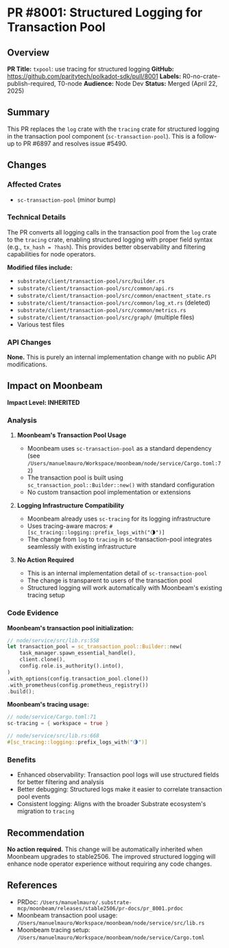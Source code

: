 # PR #8001: Structured Logging for Transaction Pool

## Overview

**PR Title:** `txpool`: use tracing for structured logging
**GitHub:** https://github.com/paritytech/polkadot-sdk/pull/8001
**Labels:** R0-no-crate-publish-required, T0-node
**Audience:** Node Dev
**Status:** Merged (April 22, 2025)

## Summary

This PR replaces the `log` crate with the `tracing` crate for structured logging in the transaction pool component (`sc-transaction-pool`). This is a follow-up to PR #6897 and resolves issue #5490.

## Changes

### Affected Crates
- `sc-transaction-pool` (minor bump)

### Technical Details
The PR converts all logging calls in the transaction pool from the `log` crate to the `tracing` crate, enabling structured logging with proper field syntax (e.g., `tx_hash = ?hash`). This provides better observability and filtering capabilities for node operators.

**Modified files include:**
- `substrate/client/transaction-pool/src/builder.rs`
- `substrate/client/transaction-pool/src/common/api.rs`
- `substrate/client/transaction-pool/src/common/enactment_state.rs`
- `substrate/client/transaction-pool/src/common/log_xt.rs` (deleted)
- `substrate/client/transaction-pool/src/common/metrics.rs`
- `substrate/client/transaction-pool/src/graph/` (multiple files)
- Various test files

### API Changes
**None.** This is purely an internal implementation change with no public API modifications.

## Impact on Moonbeam

**Impact Level: INHERITED**

### Analysis

1. **Moonbeam's Transaction Pool Usage**
   - Moonbeam uses `sc-transaction-pool` as a standard dependency (see `/Users/manuelmauro/Workspace/moonbeam/node/service/Cargo.toml:72`)
   - The transaction pool is built using `sc_transaction_pool::Builder::new()` with standard configuration
   - No custom transaction pool implementation or extensions

2. **Logging Infrastructure Compatibility**
   - Moonbeam already uses `sc-tracing` for its logging infrastructure
   - Uses tracing-aware macros: `#[sc_tracing::logging::prefix_logs_with("🌗")]`
   - The change from `log` to `tracing` in sc-transaction-pool integrates seamlessly with existing infrastructure

3. **No Action Required**
   - This is an internal implementation detail of `sc-transaction-pool`
   - The change is transparent to users of the transaction pool
   - Structured logging will work automatically with Moonbeam's existing tracing setup

### Code Evidence

**Moonbeam's transaction pool initialization:**
```rust
// node/service/src/lib.rs:558
let transaction_pool = sc_transaction_pool::Builder::new(
    task_manager.spawn_essential_handle(),
    client.clone(),
    config.role.is_authority().into(),
)
.with_options(config.transaction_pool.clone())
.with_prometheus(config.prometheus_registry())
.build();
```

**Moonbeam's tracing usage:**
```rust
// node/service/Cargo.toml:71
sc-tracing = { workspace = true }

// node/service/src/lib.rs:668
#[sc_tracing::logging::prefix_logs_with("🌗")]
```

### Benefits
- Enhanced observability: Transaction pool logs will use structured fields for better filtering and analysis
- Better debugging: Structured logs make it easier to correlate transaction pool events
- Consistent logging: Aligns with the broader Substrate ecosystem's migration to `tracing`

## Recommendation

**No action required.** This change will be automatically inherited when Moonbeam upgrades to stable2506. The improved structured logging will enhance node operator experience without requiring any code changes.

## References

- PRDoc: `/Users/manuelmauro/.substrate-mcp/moonbeam/releases/stable2506/pr-docs/pr_8001.prdoc`
- Moonbeam transaction pool usage: `/Users/manuelmauro/Workspace/moonbeam/node/service/src/lib.rs`
- Moonbeam tracing setup: `/Users/manuelmauro/Workspace/moonbeam/node/service/Cargo.toml`
